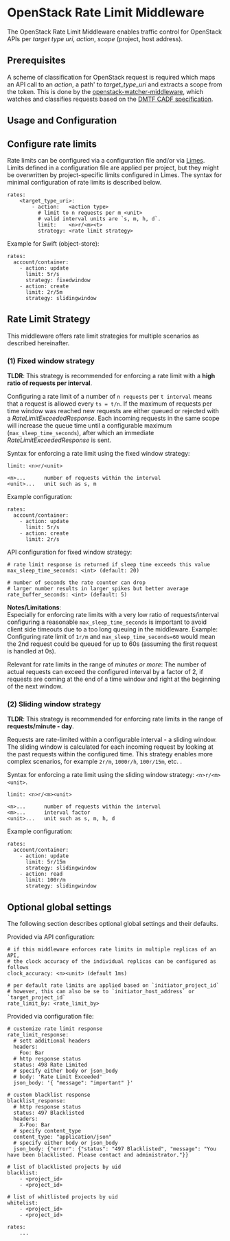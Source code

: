 OpenStack Rate Limit Middleware
===============================

The OpenStack Rate Limit Middleware enables traffic control for OpenStack APIs per *target type uri*, *action*, *scope* (project, host address).

Prerequisites
-------------

A scheme of classification for OpenStack request is required which maps an API call to an *action*, a path' to *target_type_uri*  and 
extracts a scope from the token.
This is done by the [openstack-watcher-middleware](https://github.com/sapcc/openstack-watcher-middleware), 
which watches and classifies requests based on the [DMTF CADF specification](https://www.dmtf.org/standards/cadf).

Usage and Configuration
-----------------------

## Configure rate limits

Rate limits can be configured via a configuration file and/or via [Limes](https://github.com/sapcc/limes).  
Limits defined in a configuration file are applied per project, but they might be overwritten by project-specific limits
configured in Limes.
The syntax for minimal configuration of rate limits is described below.
```
rates:
    <target_type_uri>:
        - action:   <action type>
          # limit to n requests per m <unit> 
          # valid interval units are `s, m, h, d`.
          limit:    <n>r/<m><t>
          strategy: <rate limit strategy>
```

Example for Swift (object-store):
```
rates:
  account/container:
    - action: update
      limit: 5r/s
      strategy: fixedwindow
    - action: create
      limit: 2r/5m
      strategy: slidingwindow
``` 

## Rate Limit Strategy

This middleware offers rate limit strategies for multiple scenarios as described hereinafter.

### (1) Fixed window strategy

**TLDR**: This strategy is recommended for enforcing a rate limit with a **high ratio of requests per interval**. 

Configuring a rate limit of a number of `n requests` per `t interval` means that a request is allowed every `ts = t/n`.
If the maximum of requests per time window was reached new requests are either queued or rejected with a *RateLimitExceededResponse*.
Each incoming requests in the same scope will increase the queue time until a configurable maximum (`max_sleep_time_seconds`),
 after which an immediate *RateLimitExceededResponse* is sent.
 
Syntax for enforcing a rate limit using the fixed window strategy:
```
limit: <n>r/<unit>

<n>...      number of requests within the interval
<unit>...   unit such as s, m
```

Example configuration:
```
rates:
  account/container:
    - action: update
      limit: 5r/s
    - action: create
      limit: 2r/s
``` 

API configuration for fixed window strategy:
```
# rate limit response is returned if sleep time exceeds this value
max_sleep_time_seconds: <int> (default: 20)

# number of seconds the rate counter can drop
# larger number results in larger spikes but better average
rate_buffer_seconds: <int> (default: 5)
```

**Notes/Limitations**:  
Especially for enforcing rate limits with a very low ratio of requests/interval configuring a reasonable `max_sleep_time_seconds`
 is important to avoid client side timeouts due to a too long queuing in the middleware. 
Example: Configuring rate limit of `1r/m` and `max_sleep_time_seconds=60` would mean the 2nd request could be queued for up to 60s
 (assuming the first request is handled at 0s).
 
Relevant for rate limits in the range of *minutes or more*: 
The number of actual requests can exceed the configured interval by a factor of 2, if requests are coming at the end of a time window and 
    right at the beginning of the next window.
 
### (2) Sliding window strategy

**TLDR**: This strategy is recommended for enforcing rate limits in the range of **requests/minute - day**.

Requests are rate-limited within a configurable interval - a sliding window.
The sliding window is calculated for each incoming request by looking at the past requests within the configured time.
This strategy enables more complex scenarios, for example `2r/m`, `1000r/h`, `100r/15m`, etc. . 

Syntax for enforcing a rate limit using the sliding window strategy: `<n>r/<m><unit>`.
```
limit: <n>r/<m><unit>

<n>...      number of requests within the interval
<m>...      interval factor
<unit>...   unit such as s, m, h, d
```

Example configuration:
```
rates:
  account/container:
    - action: update
      limit: 5r/15m
      strategy: slidingwindow
    - action: read
      limit: 100r/m
      strategy: slidingwindow
``` 

## Optional global settings

The following section describes optional global settings and their defaults.  

Provided via API configuration:
```
# if this middleware enforces rate limits in multiple replicas of an API,
# the clock accuracy of the individual replicas can be configured as follows
clock_accuracy: <n><unit> (default 1ms)

# per default rate limits are applied based on `initiator_project_id`
# however, this can also be se to `initiator_host_address` or `target_project_id`
rate_limit_by: <rate_limit_by>

```

Provided via configuration file:  
```
# customize rate limit response
rate_limit_response:
  # sett additional headers
  headers:
    Foo: Bar
  # http response status
  status: 498 Rate Limited
  # specify either body or json_body
  # body: 'Rate Limit Exceeded'
  json_body: '{ "message": "important" }'

# custom blacklist response
blacklist_response:
  # http response status
  status: 497 Blacklisted
  headers:
    X-Foo: Bar
  # specify content_type
  content_type: "application/json"
  # specify either body or json_body
  json_body: {"error": {"status": "497 Blacklisted", "message": "You have been blacklisted. Please contact and administrator."}}

# list of blacklisted projects by uid
blacklist:
    - <project_id>
    - <project_id>

# list of whitlisted projects by uid
whitelist:
    - <project_id>
    - <project_id>

rates:
    ...
```
